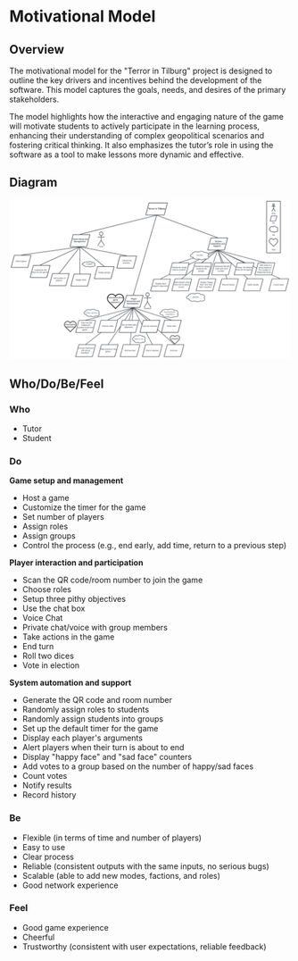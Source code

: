 # Motivational Model

## Overview
The motivational model for the "Terror in Tilburg" project is designed to outline the key drivers and incentives behind the development of the software. This model captures the goals, needs, and desires of the primary stakeholders.

The model highlights how the interactive and engaging nature of the game will motivate students to actively participate in the learning process, enhancing their understanding of complex geopolitical scenarios and fostering critical thinking. It also emphasizes the tutor’s role in using the software as a tool to make lessons more dynamic and effective.

## Diagram
![Motivational Model Diagram](requirements/diagrams/motivational-model-diagram.jpeg)

## Who/Do/Be/Feel

### Who

- Tutor
- Student 

### Do

**Game setup and management**
- Host a game
- Customize the timer for the game
- Set number of players
- Assign roles
- Assign groups
- Control the process (e.g., end early, add time, return to a previous step)

**Player interaction and participation**
- Scan the QR code/room number to join the game
- Choose roles
- Setup three pithy objectives
- Use the chat box
- Voice Chat
- Private chat/voice with group members
- Take actions in the game
- End turn
- Roll two dices 
- Vote in election

**System automation and support**
- Generate the QR code and room number 
- Randomly assign roles to students
- Randomly assign students into groups
- Set up the default timer for the game
- Display each player's arguments
- Alert players when their turn is about to end
- Display "happy face" and "sad face" counters
- Add votes to a group based on the number of happy/sad faces
- Count votes 
- Notify results
- Record history

### Be

- Flexible (in terms of time and number of players)
- Easy to use
- Clear process
- Reliable (consistent outputs with the same inputs, no serious bugs)
- Scalable (able to add new modes, factions, and roles)
- Good network experience

### Feel

- Good game experience
- Cheerful
- Trustworthy (consistent with user expectations, reliable feedback)
